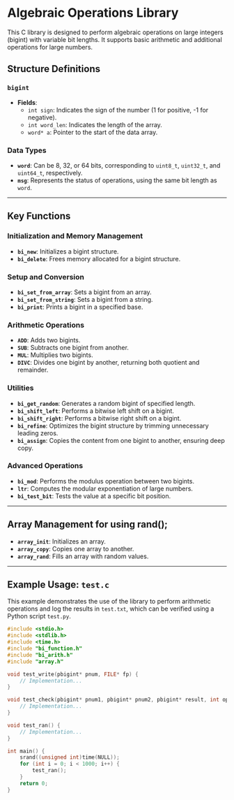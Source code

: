 # Algebraic Operations Library

This C library is designed to perform algebraic operations on large integers (bigint) with variable bit lengths. It supports basic arithmetic and additional operations for large numbers.

## Structure Definitions

### `bigint`
- **Fields**:
  - `int sign`: Indicates the sign of the number (1 for positive, -1 for negative).
  - `int word_len`: Indicates the length of the array.
  - `word* a`: Pointer to the start of the data array.

### Data Types
- **`word`**: Can be 8, 32, or 64 bits, corresponding to `uint8_t`, `uint32_t`, and `uint64_t`, respectively.
- **`msg`**: Represents the status of operations, using the same bit length as `word`.

---

## Key Functions

### Initialization and Memory Management
- **`bi_new`**: Initializes a bigint structure.
- **`bi_delete`**: Frees memory allocated for a bigint structure.

### Setup and Conversion
- **`bi_set_from_array`**: Sets a bigint from an array.
- **`bi_set_from_string`**: Sets a bigint from a string.
- **`bi_print`**: Prints a bigint in a specified base.

### Arithmetic Operations
- **`ADD`**: Adds two bigints.
- **`SUB`**: Subtracts one bigint from another.
- **`MUL`**: Multiplies two bigints.
- **`DIVC`**: Divides one bigint by another, returning both quotient and remainder.

### Utilities
- **`bi_get_random`**: Generates a random bigint of specified length.
- **`bi_shift_left`**: Performs a bitwise left shift on a bigint.
- **`bi_shift_right`**: Performs a bitwise right shift on a bigint.
- **`bi_refine`**: Optimizes the bigint structure by trimming unnecessary leading zeros.
- **`bi_assign`**: Copies the content from one bigint to another, ensuring deep copy.

### Advanced Operations
- **`bi_mod`**: Performs the modulus operation between two bigints.
- **`ltr`**: Computes the modular exponentiation of large numbers.
- **`bi_test_bit`**: Tests the value at a specific bit position.

---

## Array Management for using rand();
- **`array_init`**: Initializes an array.
- **`array_copy`**: Copies one array to another.
- **`array_rand`**: Fills an array with random values.

---

## Example Usage: `test.c`

This example demonstrates the use of the library to perform arithmetic operations and log the results in `test.txt`, which can be verified using a Python script `test.py`.

```c
#include <stdio.h>
#include <stdlib.h>
#include <time.h>
#include "bi_function.h"
#include "bi_arith.h"
#include "array.h"

void test_write(pbigint* pnum, FILE* fp) {
    // Implementation...
}

void test_check(pbigint* pnum1, pbigint* pnum2, pbigint* result, int oper) {
    // Implementation...
}

void test_ran() {
    // Implementation...
}

int main() {
    srand((unsigned int)time(NULL));
    for (int i = 0; i < 1000; i++) {
        test_ran();
    }
    return 0;
}
